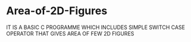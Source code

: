 # Area-of-2D-Figures
IT IS A BASIC C PROGRAMME WHICH INCLUDES SIMPLE SWITCH CASE OPERATOR THAT GIVES AREA OF FEW 2D FIGURES
